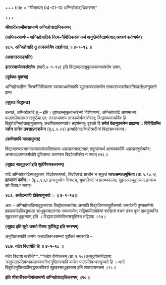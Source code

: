 +++
title = "श्रीभाष्यम् 04-01-10 अग्निहोत्राद्यधिकरणम्"

+++


**श्रीशारीरकमीमांसाभाष्ये** **अग्निहोत्राद्यधिकरणम्**

**(अधिकरणार्थः – अग्निहोत्रादिकं नित्य-नैमित्तिकरूपं कर्म अनुष्ठेयविद्यार्थत्वात् अवश्यं कर्तव्यमेव)**

**४८५**. **अग्निहोत्रादि** **तु** **तत्कार्यायैव** **तद्दर्शनात्** **॥** **४**–**१**–**१६** **॥**

**(अवान्तरसङ्गतिः)**

**इतरस्याप्येवमसंश्लेषः** (शारी.४-१-१४) इति विद्याबलात्सुकृतस्याप्यसंश्लेष उक्तः,

**(पूर्वपक्षः युक्त्या)**

अग्निहोत्रादीनां नित्यनैमित्तिकानां स्वाश्रमधर्माणामपि सुकृतत्वसामान्येन तत्फलस्याश्लेषादनिच्छतोऽननुष्ठाने प्राप्त

**(सूत्रतः सिद्धान्तः)**

उच्यते, अग्निहोत्रादि तु – इति। तुशब्दस्सुकृतान्तरेभ्यो विशेषणार्थः;
अग्निहोत्रादि आश्रमधर्माः फलाश्लेषासम्भवादनुष्ठेया एव; तदसम्भवश्च तत्कार्यार्थत्वात्तेषाम्; विद्याख्यकार्यायैव हि विदुषोऽग्निहोत्राद्यनुष्ठानम्; कथमिदमवगम्यते? तद्दर्शनात्; दृश्यते हि **तमेतं** **वेदानुवचनेन** **ब्राह्मणा**ः **विविदिषन्ति** **यज्ञेन** **दानेन** **तपसाऽनाशकेन** (बृ.६.५.२२) इत्यादिनाऽग्निहोत्रादीनां विद्यासाधनत्वम्।

**(कर्मणामपि यावदायुषता)**

विद्यायाश्चाप्रयाणादभ्यासाधेयातिशयाया अहरहरुत्पाद्यत्वात् तदुत्पत्त्यर्थं आश्रमकर्मापि अहरहरनुष्ठेयमेव; अन्यथाऽऽश्रमकर्मलोपे दूषितान्तः करणस्य विद्योत्पत्तिरेव न स्यात्॥१६॥

**(सुहृदः साधुकृत्यां इति श्रुतेर्विषयकल्पनम्)**

यदि अग्निहोत्रादिसाधुकृत्याः विद्योत्पत्त्यर्थाः, विद्योत्पत्तेः प्राचीनं च सुकृतं **यावत्सम्पातमुषित्वा** (छा.५.१०.५) **प्राप्यान्तं** **कर्मण**ः (बृ.६.४.६) इत्यनुभवेन विनष्टम्, भुक्तशिष्टं च प्रारब्धफलम्;
सुहृदस्साधुकृत्याम् इत्यस्य को विषयः? तत्राह-

**४८६**. **अतोऽन्यापि** **ह्येकेषामुभयो**ः **॥** **४**–**१**–**१७॥**

अतः – अग्निहोत्रादिसाधुकृत्यायाः विद्योत्पत्त्यर्थायाः अन्यापि विद्याधिगमात्पूर्वोत्तरयोः उभयोरपि पुण्यकर्मणोः प्रबलकर्मप्रतिबद्धफला साधुकृत्याऽनन्ताः सम्भवत्येव; तद्विषयमिदमेकेषां शाखिनां वचनं तस्य पुत्रा दायमुपयन्ति सुहृदस्साधुकृत्याम् इति । विद्ययाऽश्लेषविनाशश्रुतिश्च तद्विषया ॥१७॥

**(सुहृदः इति श्रुतेः उक्तो विषयः पूर्वसिद्ध इति स्मरणम्)**

अनुष्ठितस्यापि कर्मणः फलप्रतिबन्धसम्भवं पूर्वोक्तं स्मारयति –

**४८७**. **यदेव** **विद्ययेति** **हि** **॥** **४**–**१**–**१८** **॥**

यदेव विद्यया करोति**..**तदेव वीर्यवत्तरम् (छा.१.१०) इत्युद्गीथविद्यायाः क्रतुफलाप्रतिबन्धफलत्ववचनेनानुष्ठितस्यापि कर्मणः फलप्रतिबन्धस्सूच्यते हि । अतो विदुषोऽनुष्ठितप्रतिबद्धफलविषयं सुहृदस्साधुकृत्याम् इति शाट्यायनकम् ॥१८॥

**इति** **श्रीशारीरकमीमांसाभाष्ये** **अग्निहोत्राद्यधिकरणम्** **॥१०॥**



